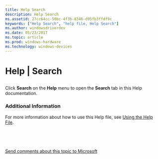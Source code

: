 ```yaml
---
title: Help Search
description: Help Search
ms.assetid: 27cc64cc-50bc-4f3b-8346-d95fb3ffdf9c
keywords: ["Help Search", "help file, Help Search"]
ms.author: windowsdriverdev
ms.date: 05/23/2017
ms.topic: article
ms.prod: windows-hardware
ms.technology: windows-devices
---
```


# Help | Search


## <span id="ddk_help_search_dbg"></span><span id="DDK_HELP_SEARCH_DBG"></span>


Click **Search** on the **Help** menu to open the **Search** tab in this Help documentation.

### <span id="additional_information"></span><span id="ADDITIONAL_INFORMATION"></span>Additional Information

For more information about how to use this Help file, see [Using the Help File](using-the-help-documentation.md).

 

 

[Send comments about this topic to Microsoft](mailto:wsddocfb@microsoft.com?subject=Documentation%20feedback%20[debugger\debugger]:%20Help%20|%20Search%20%20RELEASE:%20%285/15/2017%29&body=%0A%0APRIVACY%20STATEMENT%0A%0AWe%20use%20your%20feedback%20to%20improve%20the%20documentation.%20We%20don't%20use%20your%20email%20address%20for%20any%20other%20purpose,%20and%20we'll%20remove%20your%20email%20address%20from%20our%20system%20after%20the%20issue%20that%20you're%20reporting%20is%20fixed.%20While%20we're%20working%20to%20fix%20this%20issue,%20we%20might%20send%20you%20an%20email%20message%20to%20ask%20for%20more%20info.%20Later,%20we%20might%20also%20send%20you%20an%20email%20message%20to%20let%20you%20know%20that%20we've%20addressed%20your%20feedback.%0A%0AFor%20more%20info%20about%20Microsoft's%20privacy%20policy,%20see%20http://privacy.microsoft.com/default.aspx. "Send comments about this topic to Microsoft")




